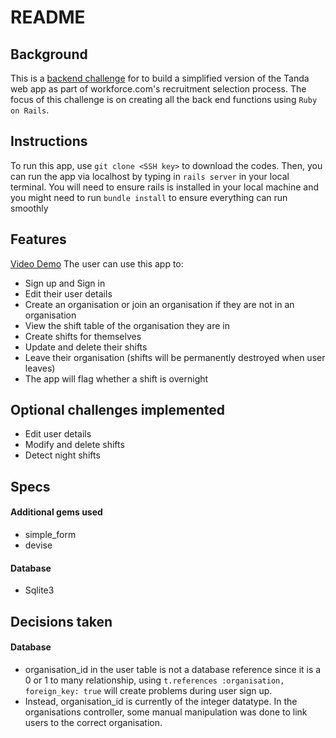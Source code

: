 # README

## Background
This is a [backend challenge](https://github.com/TandaHQ/work-samples/tree/master/adnat%20(backend)) for to build a simplified version of the Tanda web app as part of workforce.com's recruitment selection process. The focus of this challenge is on creating all the back end functions using `Ruby on Rails`.

## Instructions
To run this app, use `git clone <SSH key>` to download the codes. Then, you can run the app via localhost by typing in `rails server` in your local terminal.
You will need to ensure rails is installed in your local machine and you might need to run `bundle install` to ensure everything can run smoothly

## Features
[Video Demo](https://youtu.be/H666GptQsKA)
The user can use this app to:
- Sign up and Sign in
- Edit their user details
- Create an organisation or join an organisation if they are not in an organisation
- View the shift table of the organisation they are in
- Create shifts for themselves
- Update and delete their shifts
- Leave their organisation (shifts will be permanently destroyed when user leaves)
- The app will flag whether a shift is overnight

## Optional challenges implemented
- Edit user details
- Modify and delete shifts
- Detect night shifts

## Specs
#### Additional gems used
- simple_form
- devise
#### Database
- Sqlite3

## Decisions taken
#### Database
- organisation_id in the user table is not a database reference since it is a 0 or 1 to many relationship, using `t.references :organisation, foreign_key: true` will create problems during user sign up.
- Instead, organisation_id is currently of the integer datatype. In the organisations controller, some manual manipulation was done to link users to the correct organisation.
